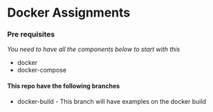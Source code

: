# Docker Assignments #

### Pre requisites ###

*You need to have all the components below to start with this*

- docker
- docker-compose

#### This repo have the following branches ####

- docker-build - This branch will have examples on the docker build